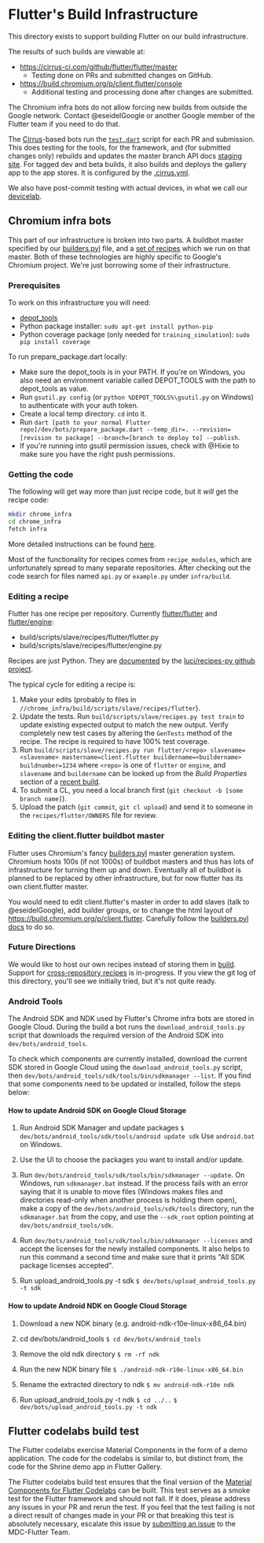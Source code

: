 # Flutter's Build Infrastructure

This directory exists to support building Flutter on our build infrastructure.

The results of such builds are viewable at:
* https://cirrus-ci.com/github/flutter/flutter/master
  - Testing done on PRs and submitted changes on GitHub.
* https://build.chromium.org/p/client.flutter/console
  - Additional testing and processing done after changes are submitted.

The Chromium infra bots do not allow forcing new builds from outside
the Google network. Contact @eseidelGoogle or another Google member of
the Flutter team if you need to do that.

The [Cirrus](https://cirrus-ci.org)-based bots run the
[`test.dart`](test.dart) script for each PR and submission. This does
testing for the tools, for the framework, and (for submitted changes
only) rebuilds and updates the master branch API docs
[staging site](https://master-docs-flutter-io.firebaseapp.com).
For tagged dev and beta builds, it also builds and deploys the gallery
app to the app stores. It is configured by the
[.cirrus.yml](/.cirrus.yml).

We also have post-commit testing with actual devices, in what we call
our [devicelab](../dev/devicelab/README.md).

## Chromium infra bots

This part of our infrastructure is broken into two parts. A buildbot
master specified by our
[builders.pyl](https://chromium.googlesource.com/chromium/tools/build.git/+/master/masters/master.client.flutter/builders.pyl)
file, and a [set of
recipes](https://chromium.googlesource.com/chromium/tools/build.git/+/master/scripts/slave/recipes/flutter)
which we run on that master. Both of these technologies are highly
specific to Google's Chromium project. We're just borrowing some of
their infrastructure.

### Prerequisites

To work on this infrastructure you will need:

- [depot_tools](http://www.chromium.org/developers/how-tos/install-depot-tools)
- Python package installer: `sudo apt-get install python-pip`
- Python coverage package (only needed for `training_simulation`): `sudo pip install coverage`

To run prepare_package.dart locally:

- Make sure the depot_tools is in your PATH. If you're on Windows, you also need
  an environment variable called DEPOT_TOOLS with the path to depot_tools as value.
- Run `gsutil.py config` (or `python %DEPOT_TOOLS%\gsutil.py` on Windows) to
  authenticate with your auth token.
- Create a local temp directory. `cd` into it.
- Run `dart [path to your normal Flutter repo]/dev/bots/prepare_package.dart
  --temp_dir=. --revision=[revision to package] --branch=[branch to deploy to]
  --publish`.
- If you're running into gsutil permission issues, check with @Hixie to make sure
  you have the right push permissions.

### Getting the code

The following will get way more than just recipe code, but it _will_ get the recipe code:

```bash
mkdir chrome_infra
cd chrome_infra
fetch infra
```

More detailed instructions can be found [here](https://chromium.googlesource.com/infra/infra/+/master/doc/source.md).

Most of the functionality for recipes comes from `recipe_modules`, which are
unfortunately spread to many separate repositories.  After checking out the code
search for files named `api.py` or `example.py` under `infra/build`.

### Editing a recipe

Flutter has one recipe per repository. Currently
[flutter/flutter](https://chromium.googlesource.com/chromium/tools/build.git/+/master/scripts/slave/recipes/flutter/flutter.py)
and
[flutter/engine](https://chromium.googlesource.com/chromium/tools/build.git/+/master/scripts/slave/recipes/flutter/engine.py):

- build/scripts/slave/recipes/flutter/flutter.py
- build/scripts/slave/recipes/flutter/engine.py

Recipes are just Python.  They are
[documented](https://github.com/luci/recipes-py/blob/master/doc/user_guide.md)
by the [luci/recipes-py github project](https://github.com/luci/recipes-py).

The typical cycle for editing a recipe is:

1. Make your edits (probably to files in
   `//chrome_infra/build/scripts/slave/recipes/flutter`).
1. Update the tests. Run `build/scripts/slave/recipes.py test train` to update
   existing expected output to match the new output. Verify completely new test
   cases by altering the `GenTests` method of the recipe.
   The recipe is required to have 100% test coverage.
1. Run `build/scripts/slave/recipes.py run flutter/<repo> slavename=<slavename>
   mastername=client.flutter buildername=<buildername> buildnumber=1234` where `<repo>` is one
   of `flutter` or `engine`, and `slavename` and `buildername` can be looked up
   from the *Build Properties* section of a [recent
   build](https://build.chromium.org/p/client.flutter/one_line_per_build).
1. To submit a CL, you need a local branch first (`git checkout -b [some branch name]`).
1. Upload the patch (`git commit`, `git cl upload`) and send it to someone in
   the `recipes/flutter/OWNERS` file for review.

### Editing the client.flutter buildbot master

Flutter uses Chromium's fancy
[builders.pyl](https://chromium.googlesource.com/infra/infra/+/master/doc/users/services/buildbot/builders.pyl.md)
master generation system.  Chromium hosts 100s (if not 1000s) of buildbot
masters and thus has lots of infrastructure for turning them up and down.
Eventually all of buildbot is planned to be replaced by other infrastructure,
but for now flutter has its own client.flutter master.

You would need to edit client.flutter's master in order to add slaves (talk to
@eseidelGoogle), add builder groups, or to change the html layout of
https://build.chromium.org/p/client.flutter.  Carefully follow the [builders.pyl
docs](https://chromium.googlesource.com/infra/infra/+/master/doc/users/services/buildbot/builders.pyl.md)
to do so.

### Future Directions

We would like to host our own recipes instead of storing them in
[build](https://chromium.googlesource.com/chromium/tools/build.git/+/master/scripts/slave/recipes/flutter).
Support for [cross-repository
recipes](https://github.com/luci/recipes-py/blob/master/doc/cross_repo.md) is
in-progress.  If you view the git log of this directory, you'll see we initially
tried, but it's not quite ready.


### Android Tools

The Android SDK and NDK used by Flutter's Chrome infra bots are stored in Google Cloud. During the build a bot runs the
`download_android_tools.py` script that downloads the required version of the Android SDK into `dev/bots/android_tools`.

To check which components are currently installed, download the current SDK stored in Google Cloud using the
`download_android_tools.py` script, then `dev/bots/android_tools/sdk/tools/bin/sdkmanager --list`. If you find that some
components need to be updated or installed, follow the steps below:

#### How to update Android SDK on Google Cloud Storage

1. Run Android SDK Manager and update packages
   `$ dev/bots/android_tools/sdk/tools/android update sdk`
   Use `android.bat` on Windows.

2. Use the UI to choose the packages you want to install and/or update.

3. Run `dev/bots/android_tools/sdk/tools/bin/sdkmanager --update`. On Windows, run `sdkmanager.bat` instead. If the
   process fails with an error saying that it is unable to move files (Windows makes files and directories read-only
   when another process is holding them open), make a copy of the `dev/bots/android_tools/sdk/tools` directory, run
   the `sdkmanager.bat` from the copy, and use the `--sdk_root` option pointing at `dev/bots/android_tools/sdk`.

4. Run `dev/bots/android_tools/sdk/tools/bin/sdkmanager --licenses` and accept the licenses for the newly installed
   components. It also helps to run this command a second time and make sure that it prints "All SDK package licenses
   accepted".

5. Run upload_android_tools.py -t sdk
   `$ dev/bots/upload_android_tools.py -t sdk`

#### How to update Android NDK on Google Cloud Storage

1. Download a new NDK binary (e.g. android-ndk-r10e-linux-x86_64.bin)
2. cd dev/bots/android_tools
   `$ cd dev/bots/android_tools`

3. Remove the old ndk directory
   `$ rm -rf ndk`

4. Run the new NDK binary file
   `$ ./android-ndk-r10e-linux-x86_64.bin`

5. Rename the extracted directory to ndk
   `$ mv android-ndk-r10e ndk`

6. Run upload_android_tools.py -t ndk
   `$ cd ../..`
   `$ dev/bots/upload_android_tools.py -t ndk`


## Flutter codelabs build test

The Flutter codelabs exercise Material Components in the form of a
demo application. The code for the codelabs is similar to, but
distinct from, the code for the Shrine demo app in Flutter Gallery.

The Flutter codelabs build test ensures that the final version of the
[Material Components for Flutter
Codelabs](https://github.com/material-components/material-components-flutter-codelabs)
can be built. This test serves as a smoke test for the Flutter
framework and should not fail. If it does, please address any issues
in your PR and rerun the test. If you feel that the test failing is
not a direct result of changes made in your PR or that breaking this
test is absolutely necessary, escalate this issue by [submitting an
issue](https://github.com/material-components/material-components-flutter-codelabs/issues/new?title=%5BURGENT%5D%20Flutter%20Framework%20breaking%20PR)
to the MDC-Flutter Team.
